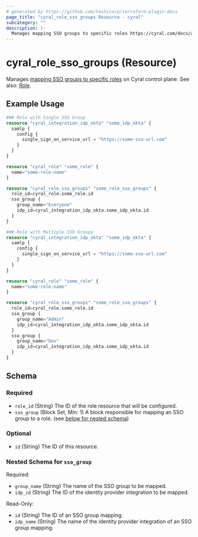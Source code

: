 ```yaml
---
# generated by https://github.com/hashicorp/terraform-plugin-docs
page_title: "cyral_role_sso_groups Resource - cyral"
subcategory: ""
description: |-
  Manages mapping SSO groups to specific roles https://cyral.com/docs/account-administration/acct-manage-cyral-roles/#map-an-sso-group-to-a-cyral-administrator-role on Cyral control plane. See also: Role ./role.md.
---
```


# cyral_role_sso_groups (Resource)

Manages [mapping SSO groups to specific roles](https://cyral.com/docs/account-administration/acct-manage-cyral-roles/#map-an-sso-group-to-a-cyral-administrator-role) on Cyral control plane. See also: [Role](./role.md).

## Example Usage

```terraform
### Role with Single SSO Group
resource "cyral_integration_idp_okta" "some_idp_okta" {
  samlp {
    config {
      single_sign_on_service_url = "https://some-sso-url.com"
    }
  }
}

resource "cyral_role" "some_role" {
  name="some-role-name"
}

resource "cyral_role_sso_groups" "some_role_sso_groups" {
  role_id=cyral_role.some_role.id
  sso_group {
    group_name="Everyone"
    idp_id=cyral_integration_idp_okta.some_idp_okta.id
  }
}

### Role with Multiple SSO Groups
resource "cyral_integration_idp_okta" "some_idp_okta" {
  samlp {
    config {
      single_sign_on_service_url = "https://some-sso-url.com"
    }
  }
}

resource "cyral_role" "some_role" {
  name="some-role-name"
}

resource "cyral_role_sso_groups" "some_role_sso_groups" {
  role_id=cyral_role.some_role.id
  sso_group {
    group_name="Admin"
    idp_id=cyral_integration_idp_okta.some_idp_okta.id
  }
  sso_group {
    group_name="Dev"
    idp_id=cyral_integration_idp_okta.some_idp_okta.id
  }
}
```

<!-- schema generated by tfplugindocs -->

## Schema

### Required

- `role_id` (String) The ID of the role resource that will be configured.
- `sso_group` (Block Set, Min: 1) A block responsible for mapping an SSO group to a role. (see [below for nested schema](#nestedblock--sso_group))

### Optional

- `id` (String) The ID of this resource.

<a id="nestedblock--sso_group"></a>

### Nested Schema for `sso_group`

Required:

- `group_name` (String) The name of the SSO group to be mapped.
- `idp_id` (String) The ID of the identity provider integration to be mapped.

Read-Only:

- `id` (String) The ID of an SSO group mapping.
- `idp_name` (String) The name of the identity provider integration of an SSO group mapping.
